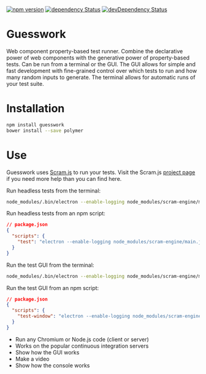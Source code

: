 [![npm version](https://img.shields.io/npm/v/guesswork.svg?style=flat)](https://www.npmjs.com/package/guesswork) [![dependency Status](https://david-dm.org/lastmjs/guesswork/status.svg)](https://david-dm.org/lastmjs/guesswork) [![devDependency Status](https://david-dm.org/lastmjs/guesswork/dev-status.svg)](https://david-dm.org/lastmjs/guesswork?type=dev)

# Guesswork

Web component property-based test runner. Combine the declarative power of web components with the generative power of property-based tests. Can be run from a terminal or the GUI. The GUI allows for simple and fast development with fine-grained control over which tests to run and how many random inputs to generate. The terminal allows for automatic runs of your test suite.

# Installation

```bash
npm install guesswork
bower install --save polymer
```

# Use

Guesswork uses [Scram.js](https://github.com/scramjs/scram-engine) to run your tests. Visit the Scram.js [project page](https://github.com/scramjs/scram-engine) if you need more help than you can find here.

Run headless tests from the terminal:

```bash
node_modules/.bin/electron --enable-logging node_modules/scram-engine/main.js --entry-file test/index.html --auto-run
```

Run headless tests from an npm script:

```json
// package.json
{
  "scripts": {
    "test": "electron --enable-logging node_modules/scram-engine/main.js --entry-file test/index.html --auto-run"
  }
}
```

Run the test GUI from the terminal:

```bash
node_modules/.bin/electron --enable-logging node_modules/scram-engine/main.js --entry-file test/index.html --test-window
```

Run the test GUI from an npm script:

```json
// package.json
{
  "scripts": {
    "test-window": "electron --enable-logging node_modules/scram-engine/main.js --entry-file test/index.html --test-window"
  }
}
```

* Run any Chromium or Node.js code (client or server)
* Works on the popular continuous integration servers
* Show how the GUI works
* Make a video
* Show how the console works
